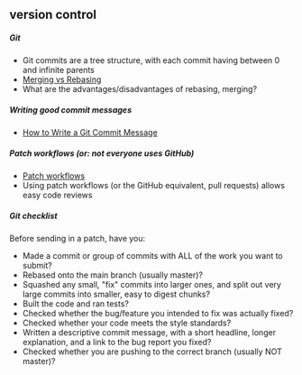## version control

##### Git

- Git commits are a tree structure, with each commit having between 0 and infinite parents
- [Merging vs Rebasing](https://www.atlassian.com/git/tutorials/merging-vs-rebasing)
- What are the advantages/disadvantages of rebasing, merging?

##### Writing good commit messages

- [How to Write a Git Commit Message](http://chris.beams.io/posts/git-commit/)

##### Patch workflows (or: not everyone uses GitHub)

- [Patch workflows](http://rypress.com/tutorials/git/patch-workflows)
- Using patch workflows (or the GitHub equivalent, pull requests) allows easy code reviews

##### Git checklist

Before sending in a patch, have you:
- Made a commit or group of commits with ALL of the work you want to submit?
- Rebased onto the main branch (usually master)?
- Squashed any small, "fix" commits into larger ones, and split out very large commits into smaller, easy to digest chunks?
- Built the code and ran tests?
- Checked whether the bug/feature you intended to fix was actually fixed?
- Checked whether your code meets the style standards?
- Written a descriptive commit message, with a short headline, longer explanation, and a link to the bug report you fixed?
- Checked whether you are pushing to the correct branch (usually NOT master)?
